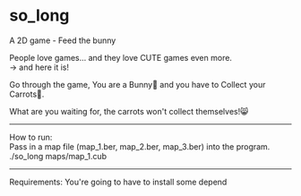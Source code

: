 # so_long
A 2D game - Feed the bunny

People love games... and they love CUTE games even more.  
-> and here it is!  

Go through the game, You are a Bunny🐰 and you have to Collect your Carrots🥕.  

What are you waiting for, the carrots won't collect themselves!😸  

*********************************************************************************
How to run:  
Pass in a map file (map_1.ber, map_2.ber, map_3.ber) into the program.  
./so_long maps/map_1.cub  

*********************************************************************************
Requirements:
You're going to have to install some depend
